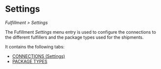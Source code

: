 # Settings

*Fulfillment > Settings*

The Fufillment *Settings* menu entry is used to configure the connections to the different fulfillers and the package types used for the shipments.

It contains the following tabs:
  - [CONNECTIONS (Settings)](./03a_Connections.md)
  - [PACKAGE TYPES](./03b_PackageTypes.md)
